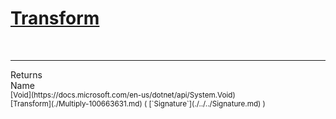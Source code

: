# [Transform](./Multiply-100663631.md)


<br>
<hr>
Returns<img width=550/>Name
<br>
<sub>[Void](https://docs.microsoft.com/en-us/dotnet/api/System.Void)</sub><img width=500/><sub>[Transform](./Multiply-100663631.md) ( [`Signature`](./../../Signature.md) )</sub><br>


